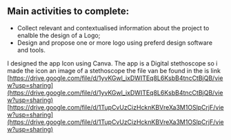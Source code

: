 ## Main activities to complete:

- Collect relevant and contextualised information about the project to enalble the design of a Logo;
- Design and propose one or more logo using preferd design software and tools.

I designed the app Icon using Canva. The app is a Digital stethoscope so i made the icon an image of
a stethoscope the file van be found in the is link
[https://drive.google.com/file/d/1yvKGwl_ixDWITEq8L6KsbB4tncCtBjQB/view?usp=sharing](https://drive.google.com/file/d/1yvKGwl_ixDWITEq8L6KsbB4tncCtBjQB/view?usp=sharing)
[https://drive.google.com/file/d/1TupCvUzCizHcknKBVreXa3M1OSlpCrjF/view?usp=sharing](https://drive.google.com/file/d/1TupCvUzCizHcknKBVreXa3M1OSlpCrjF/view?usp=sharing)
